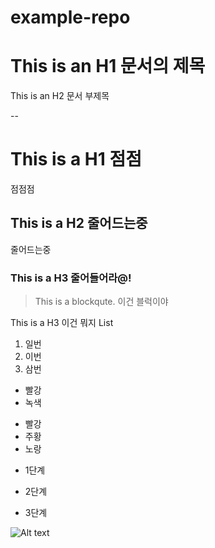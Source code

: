 # example-repo

This is an H1
문서의 제목
==========

This is an H2
문서 부제목

--
# This is a H1 점점
점점점
## This is a H2 줄어드는중
줄어드는중
### This is a H3 줄어들어라@!


> This is a blockqute. 이건 블럭이야

This is a H3 이건 뭐지 
 List

1. 일번
2. 이번
3. 삼번

* 빨강
* 녹색

- 빨강
- 주황
- 노랑

* 1단계
- 2단계
* 3단계

![Alt text](/path/to/img.jpg)
